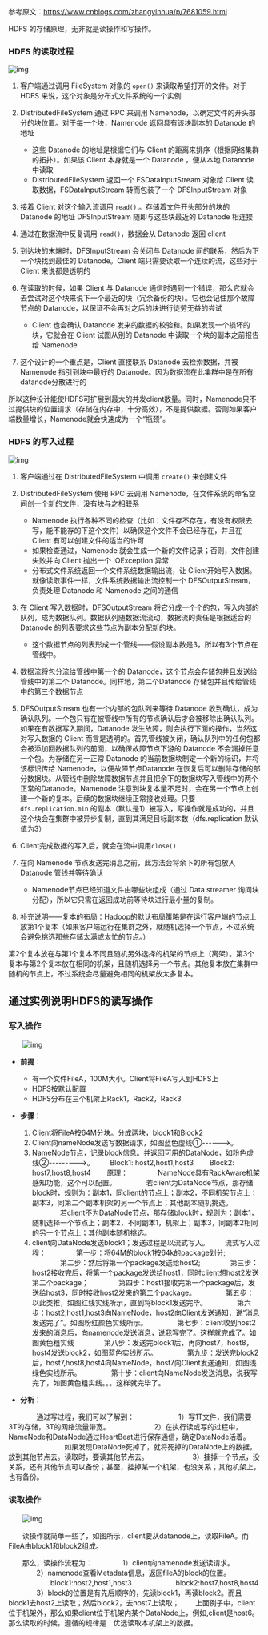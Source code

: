 参考原文：<https://www.cnblogs.com/zhangyinhua/p/7681059.html>

HDFS 的存储原理，无非就是读操作和写操作。

### HDFS 的读取过程

![img](../images/999804-20171017105649615-77202035.png)

1. 客户端通过调用 FileSystem 对象的 `open()` 来读取希望打开的文件。对于 HDFS 来说，这个对象是分布式文件系统的一个实例

2. DistributedFileSystem 通过 RPC 来调用 Namenode，以确定文件的开头部分的块位置。对于每一个块，Namenode 返回具有该块副本的 Datanode 的地址

   - 这些 Datanode 的地址是根据它们与 Client 的距离来排序（根据网络集群的拓扑）。如果该 Client 本身就是一个 Datanode ，便从本地 Datanode 中读取
   - DistributedFileSystem 返回一个 FSDataInputStream 对象给 Client 读取数据，FSDataInputStream 转而包装了一个 DFSInputStream 对象

3. 接着 Client 对这个输入流调用 `read()` 。存储着文件开头部分的块的 Datanode 的地址 DFSInputStream 随即与这些块最近的 Datanode 相连接

4. 通过在数据流中反复调用 `read()`，数据会从 Datanode 返回 client

5. 到达块的末端时，DFSInputStream 会关闭与 Datanode 间的联系，然后为下一个块找到最佳的 Datanode。Client 端只需要读取一个连续的流，这些对于 Client 来说都是透明的

6. 在读取的时候，如果 Client 与 Datanode 通信时遇到一个错误，那么它就会去尝试对这个块来说下一个最近的块（冗余备份的块）。它也会记住那个故障节点的 Datanode，以保证不会再对之后的块进行徒劳无益的尝试

   - Client 也会确认 Datanode 发来的数据的校验和。如果发现一个损坏的块，它就会在 Client 试图从别的 Datanode 中读取一个块的副本之前报告给 Namenode

7. 这个设计的一个重点是，Client 直接联系 Datanode 去检索数据，并被 Namenode 指引到块中最好的 Datanode。因为数据流在此集群中是在所有datanode分散进行的

所以这种设计能使HDFS可扩展到最大的并发client数量。同时，Namenode只不过提供块的位置请求（存储在内存中，十分高效），不是提供数据。否则如果客户端数量增长，Namenode就会快速成为一个“瓶颈”。

### HDFS 的写入过程

![img](../images/999804-20171017110710584-534466576.png)

1. 客户端通过在 DistributedFileSystem 中调用 `create()` 来创建文件
2. DistributedFileSystem 使用 RPC 去调用 Namenode，在文件系统的命名空间创一个新的文件，没有块与之相联系

   - Namenode 执行各种不同的检查（比如：文件存不存在，有没有权限去写，能不能存的下这个文件）以确保这个文件不会已经存在，并且在 Client 有可以创建文件的适当的许可
   - 如果检查通过，Namenode 就会生成一个新的文件记录；否则，文件创建失败并向 Client 抛出一个 IOException 异常
   - 分布式文件系统返回一个文件系统数据输出流，让 Client开始写入数据。就像读取事件一样，文件系统数据输出流控制一个 DFSOutputStream，负责处理 Datanode 和 Namenode 之间的通信
3. 在 Client 写入数据时，DFSOutputStream 将它分成一个个的包，写入内部的队列，成为数据队列。数据队列随数据流流动，数据流的责任是根据适合的 Datanode 的列表要求这些节点为副本分配新的块。
   - 这个数据节点的列表形成一个管线——假设副本数是3，所以有3个节点在管线中。
4. 数据流将包分流给管线中第一个的 Datanode，这个节点会存储包并且发送给管线中的第二个 Datanode。同样地，第二个Datanode 存储包并且传给管线中的第三个数据节点
5. DFSOutputStream 也有一个内部的包队列来等待 Datanode 收到确认，成为确认队列。一个包只有在被管线中所有的节点确认后才会被移除出确认队列。如果在有数据写入期间，Datanode 发生故障，则会执行下面的操作，当然这对写入数据的 Client 而言是透明的。首先管线被关闭，确认队列中的任何包都会被添加回数据队列的前面，以确保故障节点下游的 Datanode 不会漏掉任意一个包。为存储在另一正常 Datanode 的当前数据块制定一个新的标识，并将该标识传给 Namenode，以便故障节点Datanode 在恢复后可以删除存储的部分数据块。从管线中删除故障数据节点并且把余下的数据块写入管线中的两个正常的Datanode。Namenode 注意到块复本量不足时，会在另一个节点上创建一个新的复本。后续的数据块继续正常接收处理。只要`dfs.replication.min` 的副本（默认是1）被写入，写操作就是成功的，并且这个块会在集群中被异步复制，直到其满足目标副本数（dfs.replication 默认值为3）
6. Client完成数据的写入后，就会在流中调用`close()`
7. 在向 Namenode 节点发送完消息之前，此方法会将余下的所有包放入 Datanode 管线并等待确认
   - Namenode节点已经知道文件由哪些块组成（通过 Data streamer 询问块分配），所以它只需在返回成功前等待块进行最小量的复制。

8. 补充说明——复本的布局：Hadoop的默认布局策略是在运行客户端的节点上放第1个复本（如果客户端运行在集群之外，就随机选择一个节点，不过系统会避免挑选那些存储太满或太忙的节点。）

第2个复本放在与第1个复本不同且随机另外选择的机架的节点上（离架）。第3个复本与第2个复本放在相同的机架，且随机选择另一个节点。其他复本放在集群中随机的节点上，不过系统会尽量避免相同的机架放太多复本。

## 通过实例说明HDFS的读写操作

### 写入操作

　　![img](../images/999804-20171017123908365-812973557.png)

- **前提**：
  - 有一个文件FileA，100M大小。Client将FileA写入到HDFS上
  - HDFS按默认配置
  - HDFS分布在三个机架上Rack1，Rack2，Rack3
- **步骤**：
  1. Client将FileA按64M分块。分成两块，block1和Block2
  2. Client向nameNode发送写数据请求，如图蓝色虚线①------>。
  3. NameNode节点，记录block信息。并返回可用的DataNode，如粉色虚线②--------->。
     　　Block1: host2,host1,host3
        　　Block2: host7,host8,host4
        　　原理：
        　　　　NameNode具有RackAware机架感知功能，这个可以配置。
        　　　　若client为DataNode节点，那存储block时，规则为：副本1，同client的节点上；副本2，不同机架节点上；副本3，同第二个副本机架的另一个节点上；其他副本随机挑选。
        　　　　若client不为DataNode节点，那存储block时，规则为：副本1，随机选择一个节点上；副本2，不同副本1，机架上；副本3，同副本2相同的另一个节点上；其他副本随机挑选。
  4. client向DataNode发送block1；发送过程是以流式写入。
     　　流式写入过程：
        　　　　第一步：将64M的block1按64k的package划分;
        　　　　第二步：然后将第一个package发送给host2;
        　　　　第三步：host2接收完后，将第一个package发送给host1，同时client想host2发送第二个package；
        　　　　第四步：host1接收完第一个package后，发送给host3，同时接收host2发来的第二个package。
        　　　　第五步：以此类推，如图红线实线所示，直到将block1发送完毕。
        　　　　第六步：host2,host1,host3向NameNode，host2向Client发送通知，说“消息发送完了”。如图粉红颜色实线所示。
        　　　　第七步：client收到host2发来的消息后，向namenode发送消息，说我写完了。这样就完成了。如图黄色粗实线
        　　　　第八步：发送完block1后，再向host7，host8，host4发送block2，如图蓝色实线所示。
        　　　　第九步：发送完block2后，host7,host8,host4向NameNode，host7向Client发送通知，如图浅绿色实线所示。
        　　　　第十步：client向NameNode发送消息，说我写完了，如图黄色粗实线。。。这样就完毕了。

- **分析**：

　　　　通过写过程，我们可以了解到：
　　　　　　1）写1T文件，我们需要3T的存储，3T的网络流量带宽。
　　　　　　2）在执行读或写的过程中，NameNode和DataNode通过HeartBeat进行保存通信，确定DataNode活着。
　　　　　　　　如果发现DataNode死掉了，就将死掉的DataNode上的数据，放到其他节点去。读取时，要读其他节点去。
　　　　　　3）挂掉一个节点，没关系，还有其他节点可以备份；甚至，挂掉某一个机架，也没关系；其他机架上，也有备份。

### 读取操作

　　![img](../images/999804-20171017124508115-406617425.png)

　　读操作就简单一些了，如图所示，client要从datanode上，读取FileA。而FileA由block1和block2组成。 

　　那么，读操作流程为：
　　　　1）client向namenode发送读请求。
　　　　2）namenode查看Metadata信息，返回fileA的block的位置。
　　　　　　block1:host2,host1,host3
　　　　　　block2:host7,host8,host4
　　　　3）block的位置是有先后顺序的，先读block1，再读block2。而且block1去host2上读取；然后block2，去host7上读取；
　　上面例子中，client位于机架外，那么如果client位于机架内某个DataNode上，例如,client是host6。那么读取的时候，遵循的规律是：优选读取本机架上的数据。